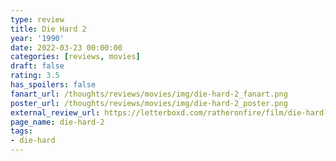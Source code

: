 ```yaml
---
type: review
title: Die Hard 2
year: '1990'
date: 2022-03-23 00:00:00
categories: [reviews, movies]
draft: false
rating: 3.5
has_spoilers: false
fanart_url: /thoughts/reviews/movies/img/die-hard-2_fanart.png
poster_url: /thoughts/reviews/movies/img/die-hard-2_poster.png
external_review_url: https://letterboxd.com/ratheronfire/film/die-hard-2/
page_name: die-hard-2
tags:
- die-hard
---
```


